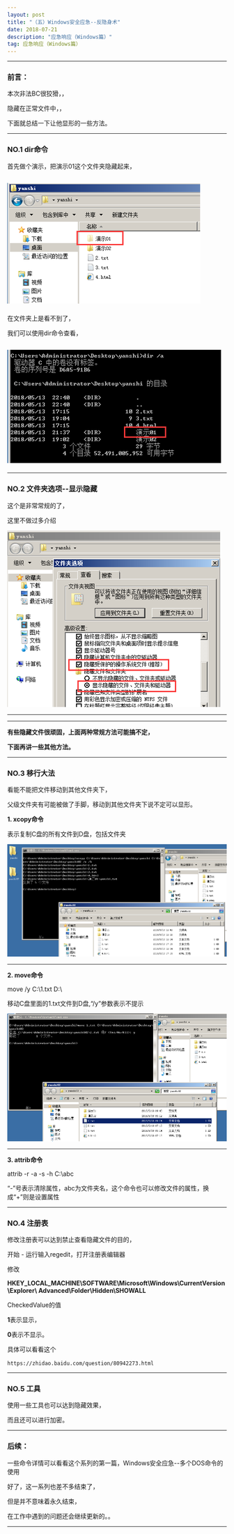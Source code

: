 ```yaml
---
layout: post
title: "（五）Windows安全应急--反隐身术"
date: 2018-07-21
description: "应急响应（Windows篇）"
tag: 应急响应（Windows篇）
---
```

---


### 前言：

本次非法BC很狡猾，，<br>

隐藏在正常文件中，，<br/>

下面就总结一下让他显形的一些方法。<br/>

---



### NO.1 dir命令

首先做个演示，把演示01这个文件夹隐藏起来，<br>

![images](/images/2018-07-21/ys01.png)
---

在文件夹上是看不到了，<br>

我们可以使用dir命令查看，<br>

![images](/images/2018-07-21/ys02.png)
---

------

### NO.2 文件夹选项--显示隐藏

这个是非常常规的了，<br>

这里不做过多介绍<br>

![images](/images/2018-07-21/ys03.png)

-----

------------

**有些隐藏文件很顽固，上面两种常规方法可能搞不定，**<br>

**下面再讲一些其他方法。**

---------


### NO.3 移行大法

看能不能把文件移动到其他文件夹下，<br>

父级文件夹有可能被做了手脚，移动到其他文件夹下说不定可以显形。<br>

**1. xcopy命令**

表示复制C盘的所有文件到D盘，包括文件夹<br/>

![images](/images/2018-05-13/dos06.png)

---

**2. move命令**

move /y C:\1.txt D:\ 

移动C盘里面的1.txt文件到D盘,“/y”参数表示不提示<br>


![images](/images/2018-05-13/dos09.png)

---

**3. attrib命令**

attrib -r -a -s -h C:\abc

“-”号表示清除属性，abc为文件夹名，这个命令也可以修改文件的属性，换成“+”则是设置属性

---


### NO.4 注册表

修改注册表可以达到禁止查看隐藏文件的目的，<br>

开始 - 运行输入regedit，打开注册表编辑器<br>

修改<br>

**HKEY_LOCAL_MACHINE\SOFTWARE\Microsoft\Windows\CurrentVersion\Explorer\ Advanced\Folder\Hidden\SHOWALL**<br>

CheckedValue的值<br>

**1**表示显示，<br>

**0**表示不显示。<br>

具体可以看看这个<br>

```
https://zhidao.baidu.com/question/80942273.html
```

--------

### NO.5 工具

使用一些工具也可以达到隐藏效果，<br>

而且还可以进行加密。<br>

---------

### 后续：

一些命令详情可以看看这个系列的第一篇，Windows安全应急--多个DOS命令的使用<br>

好了，这一系列也差不多结束了，<br>

但是并不意味着永久结束，<br>

在工作中遇到的问题还会继续更新的。。

----------
